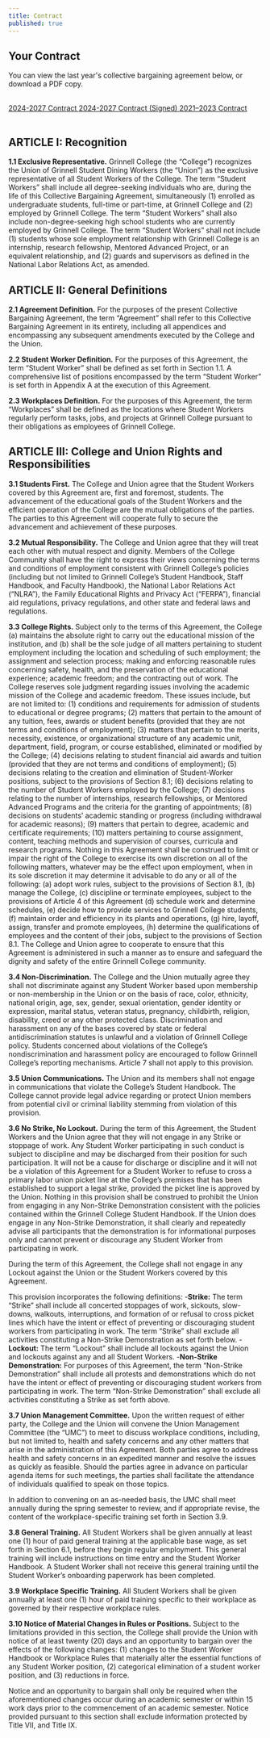 ```yaml
---
title: Contract
published: true
---
```

## Your Contract

You can view the last year's collective bargaining agreement below, or
download a PDF copy.

<br>
<a class="button" href="https://drive.google.com/file/d/1WFW3nx3fcKqIwRep2ED2OBVy7dwK-DxL/view?usp=sharing" 
    target="_blank">
    2024-2027 Contract
</a>
<a class="button" href="https://drive.google.com/file/d/154fKbxEATMsp__PvhFzGcqw7vMipjcB6/view?usp=sharing" 
    target="_blank">
    2024-2027 Contract (Signed)
</a>
<a class="button" href="https://drive.google.com/file/d/1RKx_rNubPfGRsk0Xr6IClqb9vGfBaICU/view?usp=sharing" 
    target="_blank">
    2021–2023 Contract
</a>
<br> <br>


## ARTICLE I: Recognition

**1.1   Exclusive Representative.**  Grinnell College (the “College”) recognizes the Union of Grinnell Student Dining Workers (the “Union”) as the exclusive representative of all Student Workers of the College. The term “Student Workers” shall include all degree-seeking individuals who are, during the life of this Collective Bargaining Agreement, simultaneously (1) enrolled as undergraduate students, full-time or part-time, at Grinnell College and (2) employed by Grinnell College. The term “Student Workers” shall also include non-degree-seeking high school students who are currently employed by Grinnell College. The term “Student Workers” shall not include (1) students whose sole employment relationship with Grinnell College is an internship, research fellowship, Mentored Advanced Project, or an equivalent relationship, and (2) guards and supervisors as defined in the National Labor Relations Act, as amended.


## ARTICLE II: General Definitions

**2.1   Agreement Definition.**  For the purposes of the present Collective Bargaining Agreement, the term “Agreement” shall refer to this Collective Bargaining Agreement in its entirety, including all appendices and encompassing any subsequent amendments executed by the
College and the Union.

**2.2   Student Worker Definition.** For the purposes of this Agreement, the term “Student Worker” shall be defined as set forth in Section 1.1. A comprehensive list of positions encompassed by the term “Student Worker” is set forth in Appendix A at the execution of this Agreement.

**2.3   Workplaces Definition.** For the purposes of this Agreement, the term “Workplaces” shall be defined as the locations where Student Workers regularly perform tasks, jobs, and projects at Grinnell College pursuant to their obligations as employees of Grinnell College.


## ARTICLE III: College and Union Rights and Responsibilities

**3.1   Students First.**  The College and Union agree that the Student Workers covered by this Agreement are, first and foremost, students. The advancement of the educational goals of the Student Workers and the efficient operation of the College are the mutual obligations of the parties. The parties to this Agreement will cooperate fully to secure the advancement and achievement of these purposes.

**3.2 Mutual   Responsibility.**  The College and Union agree that they will treat each other with mutual respect and dignity. Members of the College Community shall have the right to express their views concerning the terms and conditions of employment consistent with Grinnell College’s policies (including but not limited to Grinnell College’s Student Handbook, Staff Handbook, and Faculty Handbook), the National Labor Relations Act (“NLRA”), the Family Educational Rights and Privacy Act (“FERPA”), financial aid regulations, privacy regulations, and other state and federal laws and regulations.

**3.3   College Rights.**  Subject only to the terms of this Agreement, the College (a) maintains the absolute right to carry out the educational mission of the institution, and (b) shall be the sole judge of all matters pertaining to student employment including the location and scheduling of such employment; the assignment and selection process; making and enforcing reasonable rules concerning safety, health, and the preservation of the educational experience; academic freedom; and the contracting out of work. The College reserves sole judgment regarding issues involving the academic mission of the College and academic freedom. These issues include, but are not limited to: (1) conditions and requirements for admission of students to educational or degree programs; (2) matters that pertain to the amount of any tuition, fees, awards or student benefits (provided that they are not terms and conditions of employment); (3) matters that pertain to the merits, necessity, existence, or organizational structure of any academic unit, department, field, program, or course established, eliminated or modified by the College; (4) decisions relating to student financial aid awards and tuition (provided that they are not terms and conditions of employment); (5) decisions relating to the creation and elimination of Student-Worker positions, subject to the provisions of Section 8.1; (6) decisions relating to the number of Student Workers employed by the College; (7) decisions relating to the number of internships, research fellowships, or Mentored Advanced Programs and the criteria for the granting of appointments; (8) decisions on students’ academic standing or progress (including withdrawal for academic reasons); (9) matters that pertain to degree, academic and certificate requirements; (10) matters pertaining to course assignment, content, teaching methods and supervision of courses, curricula and research programs. Nothing in this Agreement shall be construed to limit or impair the right of the College to exercise its own discretion on all of the following matters, whatever may be the effect upon employment, when in its sole discretion it may determine it advisable to do any or all of the following: (a) adopt
work rules, subject to the provisions of Section 8.1, (b) manage the College, (c) discipline or terminate employees, subject to the provisions of Article 4 of this Agreement (d) schedule work and determine schedules, (e) decide how to provide services to Grinnell College students, (f) maintain order and efficiency in its plants and operations, (g) hire, layoff, assign, transfer and
promote employees, (h) determine the qualifications of employees and the content of their jobs, subject to the provisions of Section 8.1. The College and Union agree to cooperate to ensure that this Agreement is administered in such a manner as to ensure and safeguard the dignity and safety of the entire Grinnell College community.

**3.4   Non-Discrimination.**  The College and the Union mutually agree they shall not discriminate against any Student Worker based upon membership or non-membership in the Union or on the basis of race, color, ethnicity, national origin, age, sex, gender, sexual orientation, gender identity or expression, marital status, veteran status, pregnancy, childbirth, religion, disability, creed or any other protected class. Discrimination and harassment on any of the bases covered by state or federal antidiscrimination statutes is unlawful and a violation of Grinnell College policy. Students concerned about violations of the College’s nondiscrimination and harassment policy are encouraged to follow Grinnell College’s reporting mechanisms. Article 7 shall not apply to this provision.

**3.5   Union Communications.**  The Union and its members shall not engage in communications that violate the College’s Student Handbook. The College cannot provide legal advice regarding or protect Union members from potential civil or criminal liability stemming
from violation of this provision.

**3.6 No Strike, No Lockout.** During the term of this Agreement, the Student Workers and the Union agree that they will not engage in any Strike or stoppage of work. Any Student Worker participating in such conduct is subject to discipline and may be discharged from their position for such participation. It will not be a cause for discharge or discipline and it will not be a violation of this Agreement for a Student Worker to refuse to cross a primary labor union picket line at the College’s premises that has been established to support a legal strike, provided the picket line is approved by the Union. Nothing in this provision shall be construed to prohibit the Union from engaging in any Non-Strike Demonstration consistent with the policies contained within the Grinnell College Student Handbook. If the Union does engage in any Non-Strike Demonstration, it shall clearly and repeatedly advise all participants that the demonstration is for informational purposes only and cannot prevent or discourage any Student Worker from participating in work.

During the term of this Agreement, the College shall not engage in any Lockout against the Union or the Student Workers covered by this Agreement.

This provision incorporates the following definitions:
-**Strike:** The term “Strike” shall include all concerted stoppages of work, sickouts, slow-downs, walkouts, interruptions, and formation of or refusal to cross picket lines which have the intent or effect of preventing or discouraging student workers from participating in work. The term “Strike” shall exclude all activities constituting a Non-Strike Demonstration as set forth below.
-**Lockout:** The term “Lockout” shall include all lockouts against the Union and lockouts against any and all Student Workers.
-**Non-Strike Demonstration:** For purposes of this Agreement, the term “Non-Strike Demonstration” shall include all protests and demonstrations which do not have the intent or effect of preventing or discouraging student workers from participating in work. The term “Non-Strike Demonstration” shall exclude all activities constituting a Strike as set forth above.

**3.7   Union Management Committee.**  Upon the written request of either party, the College and the Union will convene the Union Management Committee (the “UMC”) to meet to discuss workplace conditions, including, but not limited to, health and safety concerns and any other matters that arise in the administration of this Agreement. Both parties agree to address health and safety concerns in an expedited manner and resolve the issues as quickly as feasible. Should the parties agree in advance on particular agenda items for such meetings, the parties shall facilitate the attendance of individuals qualified to speak on those topics. 

In addition to convening on an as-needed basis, the UMC shall meet annually during the spring semester to review, and if appropriate revise, the content of the workplace-specific training set forth in Section 3.9.

**3.8   General Training.**  All Student Workers shall be given annually at least one (1) hour of paid general training at the applicable base wage, as set forth in Section 6.1, before they begin regular employment. This general training will include instructions on time entry and the Student Worker Handbook. A Student Worker shall not receive this general training until the Student Worker’s onboarding paperwork has been completed.

**3.9   Workplace Specific Training.**  All Student Workers shall be given annually at least one (1) hour of paid training specific to their workplace as governed by their respective workplace rules.

**3.10 Notice of Material Changes in Rules or Positions.** Subject to the limitations provided in this section, the College shall provide the Union with notice of at least twenty (20) days and an opportunity to bargain over the effects of the following changes: (1) changes to the Student Worker Handbook or Workplace Rules that materially alter the essential functions of any Student Worker position, (2) categorical elimination of a student worker position, and (3) reductions in force. 

Notice and an opportunity to bargain shall only be required when the aforementioned changes occur during an academic semester or within 15 work days prior to the commencement of an academic semester. Notice provided pursuant to this section shall exclude information protected by Title VII, and Title IX.


